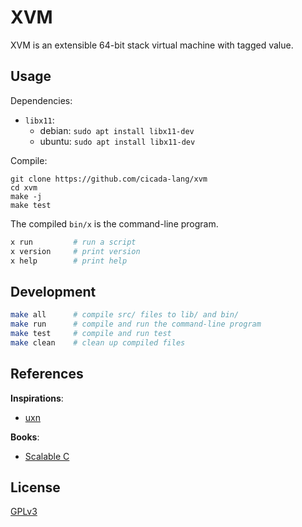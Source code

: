 # XVM

XVM is an extensible 64-bit stack virtual machine with tagged value.

## Usage

Dependencies:

- `libx11`:
  - debian: `sudo apt install libx11-dev`
  - ubuntu: `sudo apt install libx11-dev`

Compile:

```
git clone https://github.com/cicada-lang/xvm
cd xvm
make -j
make test
```

The compiled `bin/x` is the command-line program.

```sh
x run         # run a script
x version     # print version
x help        # print help
```

## Development

```sh
make all      # compile src/ files to lib/ and bin/
make run      # compile and run the command-line program
make test     # compile and run test
make clean    # clean up compiled files
```

## References

**Inspirations**:

- [uxn](https://100r.co/site/uxn.html)

**Books**:

- [Scalable C](https://github.com/booksbyus/scalable-c)

## License

[GPLv3](LICENSE)
